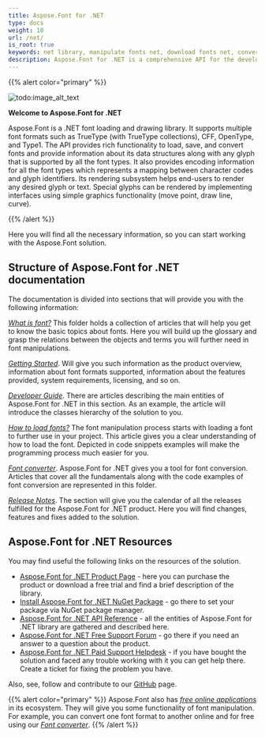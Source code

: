 ```yaml
---
title: Aspose.Font for .NET
type: docs
weight: 10
url: /net/
is_root: true
keywords: net library, manipulate fonts net, download fonts net, convert fonts net.
description: Aspose.Font for .NET is a comprehensive API for the developers, thinking about programming on font styles, fancy fonts and lettering styles. 
---
```


{{% alert color="primary" %}}

![todo:image_alt_text](home_1.png)

**Welcome to Aspose.Font for .NET**

Aspose.Font is a .NET font loading and drawing library. It supports multiple font formats such as TrueType (with TrueType collections), CFF, OpenType, and Type1. The API provides rich functionality to load, save, and convert fonts and provide information about its data structures along with any glyph that is supported by all the font types. It also provides encoding information for all the font types which represents a mapping between character codes and glyph identifiers. Its rendering subsystem helps end-users to render any desired glyph or text. Special glyphs can be rendered by implementing interfaces using simple graphics functionality (move point, draw line, curve).

{{% /alert %}}

Here you will find all the necessary information, so you can start working with the Aspose.Font solution. 

## **Structure of Aspose.Font for .NET documentation** ##

The documentation is divided into sections that will provide you with the following information:

[*What is font?*](https://docs.aspose.com/font/net/what-is-font/) This folder holds a collection of articles that will help you get to know the basic topics about fonts. Here you will build up the glossary and grasp the relations between the objects and terms you will further need in font manipulations.

[*Getting Started*](https://docs.aspose.com/font/net/getting-started/). Will give you such information as the product overview, information about font formats supported, information about the features provided, system requirements, licensing, and so on.

[*Developer Guide*](https://docs.aspose.com/font/net/developer-guide/). There are articles describing the main entities of Aspose.Font for .NET in this section. As an example, the article will introduce the classes hierarchy of the solution to you.

[*How to load fonts?*](https://docs.aspose.com/font/net/how-to-load-fonts/) The font manipulation process starts with loading a font to further use in your project. This article gives you a clear understanding of how to load the font. Depicted in code snippets examples will make the programming process much easier for you.

[*Font converter*](https://docs.aspose.com/font/net/convert/). Aspose.Font for .NET gives you a tool for font conversion. Articles that cover all the fundamentals along with the code examples of font conversion are represented in this folder.


[*Release Notes*](https://docs.aspose.com/font/net/release-notes/). The section will give you the calendar of all the releases fulfilled for the Aspose.Font for .NET product. Here you will find changes, features and fixes added to the solution.

## **Aspose.Font for .NET Resources**
You may find useful the following links on the resources of the solution. 

 
- [Aspose.Font for .NET Product Page](https://products.aspose.com/font/net/) - here you can purchase the product or download a free trial and find a brief description of the library.
- [Install Aspose.Font for .NET NuGet Package](https://www.nuget.org/packages/Aspose.Font/) - go there to set your package via NuGet package manager.
- [Aspose.Font for .NET API Reference](https://reference.aspose.com/font/net/)  - all the entities of Aspose.Font for .NET library are gathered and described here.
- [Aspose.Font for .NET Free Support Forum](https://forum.aspose.com/c/font/41) - go there if you need an answer to a question about the product. 
- [Aspose.Font for .NET Paid Support Helpdesk](https://helpdesk.aspose.com/) - if you have bought the solution and faced any trouble working with it you can get help there. Create a ticket for fixing the problem you have.

Also, see, follow and contribute to our [GitHub](https://github.com/aspose-font/Aspose.Font-Documentation) page.

{{% alert color="primary" %}}
Aspose.Font also has [*free online applications*](https://products.aspose.app/font) in its ecosystem. They will give you some functionality of font manipulation. For example, you can convert one font format to another online and for free using our [*Font converter*](https://products.aspose.app/font/conversion).
{{% /alert %}}
